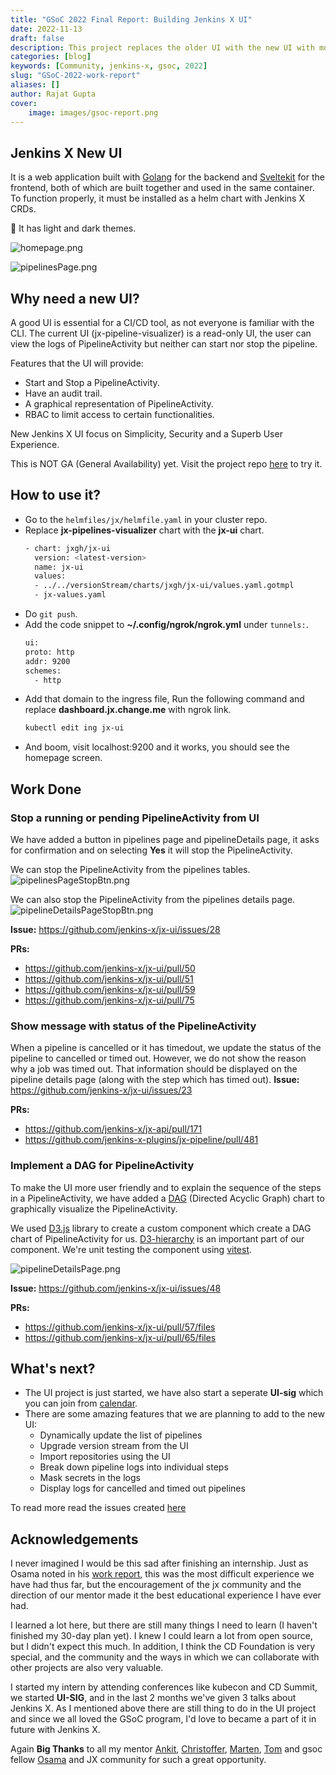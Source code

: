 ```yaml
---
title: "GSoC 2022 Final Report: Building Jenkins X UI"
date: 2022-11-13
draft: false
description: This project replaces the older UI with the new UI with more powerful features.
categories: [blog]
keywords: [Community, jenkins-x, gsoc, 2022]
slug: "GSoC-2022-work-report"
aliases: []
author: Rajat Gupta
cover:
    image: images/gsoc-report.png
---
```


## Jenkins X New UI
It is a web application built with [Golang](https://go.dev/) for the backend and [Sveltekit](https://kit.svelte.dev/) for the frontend, both of which are built together and used in the same container.
To function properly, it must be installed as a helm chart with Jenkins X CRDs.

🌟 It has light and dark themes.

![homepage.png](/images/gsoc-work-report-22/homepage.png)

![pipelinesPage.png](/images/gsoc-work-report-22/pipelinesPage.png)

## Why need a new UI?
A good UI is essential for a CI/CD tool, as not everyone is familiar with the CLI.
The current UI (jx-pipeline-visualizer) is a read-only UI, the user can view the logs of PipelineActivity but neither can start nor stop the pipeline.

Features that the UI will provide: 
- Start and Stop a PipelineActivity.
- Have an audit trail.
- A graphical representation of PipelineActivity.
- RBAC to limit access to certain functionalities.

New Jenkins X UI focus on Simplicity, Security and a Superb User Experience.

This is NOT GA (General Availability) yet. Visit the project repo [here](https://github.com/jenkins-x/jx-ui) to try it.

## How to use it?
- Go to the `helmfiles/jx/helmfile.yaml` in your cluster repo.
- Replace **jx-pipelines-visualizer** chart with the **jx-ui** chart.
  ```bash
  - chart: jxgh/jx-ui
    version: <latest-version>
    name: jx-ui
    values:
    - ../../versionStream/charts/jxgh/jx-ui/values.yaml.gotmpl
    - jx-values.yaml
  ```
- Do `git push`.
- Add the code snippet to **~/.config/ngrok/ngrok.yml** under `tunnels:`.
  ```bash
  ui:
  proto: http
  addr: 9200
  schemes:
    - http
  ```
- Add that domain to the ingress file, Run the following command and replace **dashboard.jx.change.me** with ngrok link.
  ```bash
  kubectl edit ing jx-ui
  ```
- And boom, visit localhost:9200 and it works, you should see the homepage screen.

## Work Done
### Stop a running or pending PipelineActivity from UI

We have added a button in pipelines page and pipelineDetails page, it asks for confirmation and on selecting **Yes** it will stop the PipelineActivity.

We can stop the PipelineActivity from the pipelines tables.
![pipelinesPageStopBtn.png](/images/gsoc-work-report-22/pipelinesPageStopBtn.png)

We can also stop the PipelineActivity from the pipelines details page.
![pipelineDetailsPageStopBtn.png](/images/gsoc-work-report-22/pipelineDetailsPageStopBtn.png)

**Issue:** https://github.com/jenkins-x/jx-ui/issues/28

**PRs:**
- https://github.com/jenkins-x/jx-ui/pull/50
- https://github.com/jenkins-x/jx-ui/pull/51
- https://github.com/jenkins-x/jx-ui/pull/59
- https://github.com/jenkins-x/jx-ui/pull/75


### Show message with status of the PipelineActivity

When a pipeline is cancelled or it has timedout, we update the status of the pipeline to cancelled or timed out.
However, we do not show the reason why a job was timed out.
That information should be displayed on the pipeline details page (along with the step which has timed out).
**Issue:** https://github.com/jenkins-x/jx-ui/issues/23

**PRs:**
- https://github.com/jenkins-x/jx-api/pull/171
- https://github.com/jenkins-x-plugins/jx-pipeline/pull/481


### Implement a DAG for PipelineActivity

To make the UI more user friendly and to explain the sequence of the steps in a PipelineActivity, we have added a [DAG](https://en.wikipedia.org/wiki/Directed_acyclic_graph) (Directed Acyclic Graph) chart to graphically visualize the PipelineActivity.

We used [D3.js](https://d3js.org/) library to create a custom component which create a DAG chart of PipelineActivity for us.
[D3-hierarchy](https://github.com/d3/d3-hierarchy) is an important part of our component.
We're unit testing the component using [vitest](https://vitest.dev/).

![pipelineDetailsPage.png](/images/gsoc-work-report-22/pipelineDetailsPage.png)

**Issue:** https://github.com/jenkins-x/jx-ui/issues/48

**PRs:**
- https://github.com/jenkins-x/jx-ui/pull/57/files
- https://github.com/jenkins-x/jx-ui/pull/65/files

## What's next?

- The UI project is just started, we have also start a seperate **UI-sig** which you can join from [calendar](https://jenkins-x.io/community/#office-hours).
- There are some amazing features that we are planning to add to the new UI: 
  - Dynamically update the list of pipelines
  - Upgrade version stream from the UI
  - Import repositories using the UI
  - Break down pipeline logs into individual steps
  - Mask secrets in the logs
  - Display logs for cancelled and timed out pipelines

To read more read the issues created [here](https://github.com/jenkins-x/jx-ui/issues)

## Acknowledgements

I never imagined I would be this sad after finishing an internship.
Just as Osama noted in his [work report](/blog/2022/11/08/gsoc-2022/), this was the most difficult experience we have had thus far, but the encouragement of the jx community and the direction of our mentor made it the best educational experience I have ever had.

I learned a lot here, but there are still many things I need to learn (I haven't finished my 30-day plan yet). I knew I could learn a lot from open source, but I didn't expect this much.
In addition, I think the CD Foundation is very special, and the community and the ways in which we can collaborate with other projects are also very valuable.

I started my intern by attending conferences like kubecon and CD Summit, we started **UI-SIG**, and in the last 2 months we've given 3 talks about Jenkins X.
As I mentioned above there are still thing to do in the UI project and since we all loved the GSoC program, I'd love to became a part of it in future with Jenkins X.

Again **Big Thanks** to all my mentor [Ankit](https://github.com/ankitm123), [Christoffer](https://github.com/babadofar), [Marten](https://github.com/msvticket), [Tom](https://github.com/tomhobson) and gsoc fellow [Osama](https://github.com/osamamagdy) and JX community for such a great opportunity.
